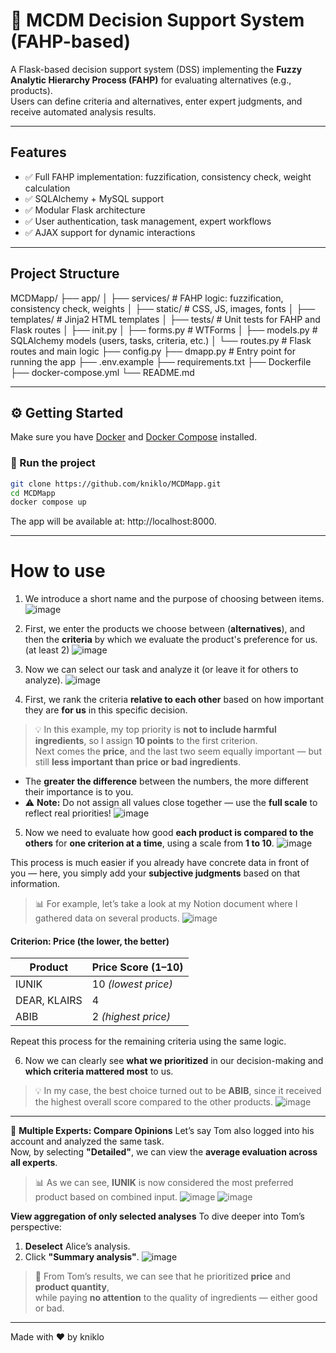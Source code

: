 # 🧠 MCDM Decision Support System (FAHP-based)

A Flask-based decision support system (DSS) implementing the **Fuzzy Analytic Hierarchy Process (FAHP)** for evaluating alternatives (e.g., products).  
Users can define criteria and alternatives, enter expert judgments, and receive automated analysis results.

---

## Features

- ✅ Full FAHP implementation: fuzzification, consistency check, weight calculation  
- ✅ SQLAlchemy + MySQL support  
- ✅ Modular Flask architecture  
- ✅ User authentication, task management, expert workflows  
- ✅ AJAX support for dynamic interactions  

---

## Project Structure

MCDMapp/
├── app/
│ ├── services/ # FAHP logic: fuzzification, consistency check, weights
│ ├── static/ # CSS, JS, images, fonts
│ ├── templates/ # Jinja2 HTML templates
│ ├── tests/ # Unit tests for FAHP and Flask routes
│ ├── init.py 
│ ├── forms.py # WTForms 
│ ├── models.py # SQLAlchemy models (users, tasks, criteria, etc.)
│ └── routes.py # Flask routes and main logic
├── config.py 
├── dmapp.py # Entry point for running the app
├── .env.example 
├── requirements.txt 
├── Dockerfile 
├── docker-compose.yml 
└── README.md 


---

## ⚙️ Getting Started

Make sure you have [Docker](https://www.docker.com/) and [Docker Compose]([https://docs.docker.com/compose/](https://docs.docker.com/compose/install/)) installed.

### 🧪 Run the project

```bash
git clone https://github.com/kniklo/MCDMapp.git
cd MCDMapp
docker compose up
```

The app will be available at: http://localhost:8000.

---

# How to use

1. We introduce a short name and the purpose of choosing between items.
![image](https://github.com/user-attachments/assets/b4b3476f-adaf-406c-9940-7a7a49a70ca6)

2. First, we enter the products we choose between (**alternatives**), and then the **criteria** by which we evaluate the product's preference for us. (at least 2)
![image](https://github.com/user-attachments/assets/c176d3b5-cbf0-4bf4-a5bb-7d303b4e6aae)

3. Now we can select our task and analyze it (or leave it for others to analyze).
![image](https://github.com/user-attachments/assets/d02feaa0-5da6-425a-b0ca-314848a9e417)

4. First, we rank the criteria **relative to each other** based on how important they are **for us** in this specific decision.

> 💡 In this example, my top priority is **not to include harmful ingredients**, so I assign **10 points** to the first criterion.  
> Next comes the **price**, and the last two seem equally important — but still **less important than price or bad ingredients**.

- The **greater the difference** between the numbers, the more different their importance is to you.
- ⚠️ **Note:** Do not assign all values close together — use the **full scale** to reflect real priorities!
![image](https://github.com/user-attachments/assets/2ed879ed-549c-4e3b-b2f4-a150db09157b)

5. Now we need to evaluate how good **each product is compared to the others** for **one criterion at a time**, using a scale from **1 to 10**.
![image](https://github.com/user-attachments/assets/8758a4a3-163a-4084-ac39-3a9fa2fbbf20)

This process is much easier if you already have concrete data in front of you — here, you simply add your **subjective judgments** based on that information.
> 📊 For example, let’s take a look at my Notion document where I gathered data on several products.
> ![image](https://github.com/user-attachments/assets/6ed6abbe-dd6c-4ff4-ab0d-ba12b4aded89)

#### Criterion: **Price** (the lower, the better)
| Product       | Price Score (1–10) |
|---------------|--------------------|
| IUNIK         | 10 _(lowest price)_ |
| DEAR, KLAIRS  | 4                  |
| ABIB          | 2 _(highest price)_ |
Repeat this process for the remaining criteria using the same logic.

6. Now we can clearly see **what we prioritized** in our decision-making and **which criteria mattered most** to us.
> 💡 In my case, the best choice turned out to be **ABIB**, since it received the highest overall score compared to the other products.
![image](https://github.com/user-attachments/assets/8e4bd0a7-d948-4584-b9b9-7bea111b6364)

---

👥 **Multiple Experts: Compare Opinions**
Let’s say Tom also logged into his account and analyzed the same task.  
Now, by selecting **"Detailed"**, we can view the **average evaluation across all experts**.
> 📊 As we can see, **IUNIK** is now considered the most preferred product based on combined input.
![image](https://github.com/user-attachments/assets/7083fab9-62bd-417c-9e38-d7e293c3ffca)
![image](https://github.com/user-attachments/assets/575930d0-d2de-4085-9c9e-7955da8166bf)

**View aggregation of only selected analyses**
To dive deeper into Tom’s perspective:
1. **Deselect** Alice’s analysis.
2. Click **"Summary analysis"**.
![image](https://github.com/user-attachments/assets/02c946b0-8c59-4069-9b0b-5c3c2e58cfea)

> 🧠 From Tom’s results, we can see that he prioritized **price** and **product quantity**,  
> while paying **no attention** to the quality of ingredients — either good or bad.

---

Made with ❤️ by kniklo


